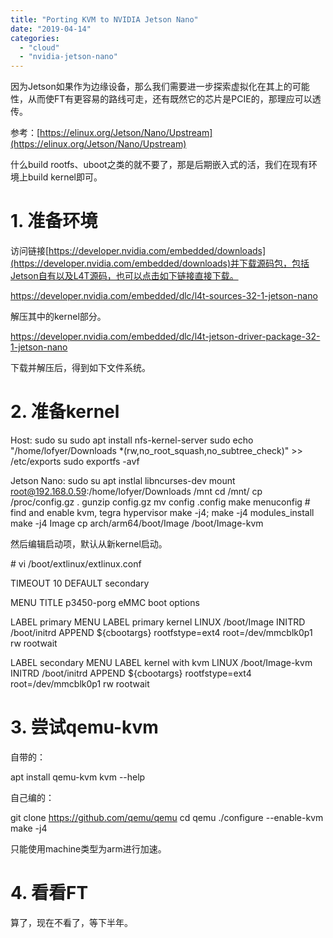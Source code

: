 ```yaml
---
title: "Porting KVM to NVIDIA Jetson Nano"
date: "2019-04-14"
categories: 
  - "cloud"
  - "nvidia-jetson-nano"
---
```


因为Jetson如果作为边缘设备，那么我们需要进一步探索虚拟化在其上的可能性，从而使FT有更容易的路线可走，还有既然它的芯片是PCIE的，那理应可以透传。

参考：[https://elinux.org/Jetson/Nano/Upstream](https://elinux.org/Jetson/Nano/Upstream)

什么build rootfs、uboot之类的就不要了，那是后期嵌入式的活，我们在现有环境上build kernel即可。

# 1\. 准备环境

访问链接[https://developer.nvidia.com/embedded/downloads](https://developer.nvidia.com/embedded/downloads)并下载源码包，包括Jetson自有以及L4T源码，也可以点击如下链接直接下载。

https://developer.nvidia.com/embedded/dlc/l4t-sources-32-1-jetson-nano

解压其中的kernel部分。

https://developer.nvidia.com/embedded/dlc/l4t-jetson-driver-package-32-1-jetson-nano

下载并解压后，得到如下文件系统。

# 2\. 准备kernel

Host:
sudo su
sudo apt install nfs-kernel-server
sudo echo "/home/lofyer/Downloads \*(rw,no\_root\_squash,no\_subtree\_check)" >> /etc/exports
sudo exportfs -avf

Jetson Nano:
sudo su
apt instlal libncurses-dev
mount root@192.168.0.59:/home/lofyer/Downloads /mnt
cd /mnt/
cp /proc/config.gz .
gunzip config.gz
mv config .config
make menuconfig # find and enable kvm, tegra hypervisor
make -j4; make -j4 modules\_install
make -j4 Image
cp arch/arm64/boot/Image /boot/Image-kvm

然后编辑启动项，默认从新kernel启动。

\# vi /boot/extlinux/extlinux.conf

TIMEOUT 10
DEFAULT secondary

MENU TITLE p3450-porg eMMC boot options

LABEL primary
      MENU LABEL primary kernel
      LINUX /boot/Image
      INITRD /boot/initrd
      APPEND ${cbootargs} rootfstype=ext4 root=/dev/mmcblk0p1 rw rootwait

LABEL secondary
      MENU LABEL kernel with kvm
      LINUX /boot/Image-kvm
      INITRD /boot/initrd
      APPEND ${cbootargs} rootfstype=ext4 root=/dev/mmcblk0p1 rw rootwait

# 3\. 尝试qemu-kvm

自带的：

apt install qemu-kvm
kvm --help

自己编的：

git clone https://github.com/qemu/qemu
cd qemu
./configure --enable-kvm
make -j4

只能使用machine类型为arm进行加速。

# 4\. 看看FT

算了，现在不看了，等下半年。
